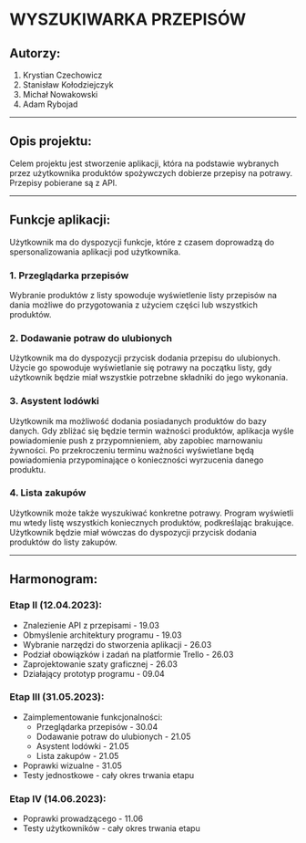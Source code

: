# WYSZUKIWARKA PRZEPISÓW

## Autorzy:
1. Krystian Czechowicz
2. Stanisław Kołodziejczyk
3. Michał Nowakowski
4. Adam Rybojad

---

## Opis projektu:

Celem projektu jest stworzenie aplikacji, która na podstawie wybranych przez użytkownika produktów spożywczych dobierze przepisy na potrawy. Przepisy pobierane są z API. 

---

## Funkcje aplikacji:

Użytkownik ma do dyspozycji funkcje, które z czasem doprowadzą do spersonalizowania aplikacji pod użytkownika.

### 1. Przeglądarka przepisów

Wybranie produktów z listy spowoduje wyświetlenie listy przepisów na dania możliwe do przygotowania z użyciem części lub wszystkich produktów.

### 2. Dodawanie potraw do ulubionych

Użytkownik ma do dyspozycji przycisk dodania przepisu do ulubionych. Użycie go spowoduje wyświetlanie się potrawy na początku listy, gdy użytkownik będzie miał wszystkie potrzebne składniki do jego wykonania.

### 3. Asystent lodówki

Użytkownik ma możliwość dodania posiadanych produktów do bazy danych. Gdy zbliżać się będzie termin ważności produktów, aplikacja wyśle powiadomienie push z przypomnieniem, aby zapobiec marnowaniu żywności. Po przekroczeniu terminu ważności wyświetlane będą powiadomienia przypominające o konieczności wyrzucenia danego produktu.

### 4. Lista zakupów

Użytkownik może także wyszukiwać konkretne potrawy. Program wyświetli mu wtedy listę wszystkich koniecznych produktów, podkreślając brakujące. Użytkownik będzie miał wówczas do dyspozycji przycisk dodania produktów do listy zakupów.

---

## Harmonogram:

### Etap II (12.04.2023):
- Znalezienie API z przepisami - 19.03
- Obmyślenie architektury programu - 19.03
- Wybranie narzędzi do stworzenia aplikacji - 26.03
- Podział obowiązków i zadań na platformie Trello - 26.03 
- Zaprojektowanie szaty graficznej - 26.03
- Działający prototyp programu - 09.04


### Etap III (31.05.2023):
- Zaimplementowanie funkcjonalności:
  - Przeglądarka przepisów - 30.04
  - Dodawanie potraw do ulubionych - 21.05
  - Asystent lodówki - 21.05
  - Lista zakupów - 21.05
- Poprawki wizualne - 31.05
- Testy jednostkowe - cały okres trwania etapu

### Etap IV (14.06.2023):
- Poprawki prowadzącego - 11.06
- Testy użytkowników - cały okres trwania etapu

